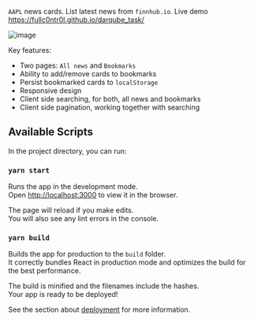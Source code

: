 `AAPL` news cards. List latest news from `finnhub.io`. Live demo https://fullc0ntr0l.github.io/darqube_task/

![image](https://user-images.githubusercontent.com/11547199/96443865-fb05b300-1215-11eb-90f5-dd8f10bffc71.png)


Key features:

- Two pages: `All news` and `Bookmarks`
- Ability to add/remove cards to bookmarks
- Persist bookmarked cards to `localStorage`
- Responsive design
- Client side searching, for both, all news and bookmarks
- Client side pagination, working together with searching

## Available Scripts

In the project directory, you can run:

### `yarn start`

Runs the app in the development mode.<br />
Open [http://localhost:3000](http://localhost:3000) to view it in the browser.

The page will reload if you make edits.<br />
You will also see any lint errors in the console.

### `yarn build`

Builds the app for production to the `build` folder.<br />
It correctly bundles React in production mode and optimizes the build for the best performance.

The build is minified and the filenames include the hashes.<br />
Your app is ready to be deployed!

See the section about [deployment](https://facebook.github.io/create-react-app/docs/deployment) for more information.
